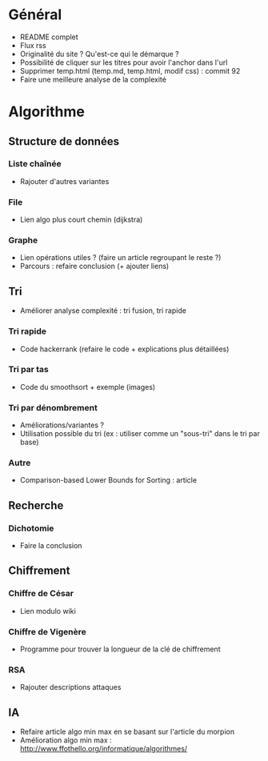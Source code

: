 # Général

- README complet
- Flux rss
- Originalité du site ? Qu'est-ce qui le démarque ?
- Possibilité de cliquer sur les titres pour avoir l'anchor dans l'url
- Supprimer temp.html (temp.md, temp.html, modif css) : commit 92
- Faire une meilleure analyse de la complexité

# Algorithme
## Structure de données

### Liste chaînée

- Rajouter d'autres variantes

### File

- Lien algo plus court chemin (dijkstra)

### Graphe

- Lien opérations utiles ? (faire un article regroupant le reste ?)
- Parcours : refaire conclusion (+ ajouter liens)

## Tri

- Améliorer analyse complexité : tri fusion, tri rapide

### Tri rapide

- Code hackerrank (refaire le code + explications plus détaillées)

### Tri par tas

- Code du smoothsort + exemple (images)

### Tri par dénombrement

- Améliorations/variantes ?
- Utilisation possible du tri (ex : utiliser comme un "sous-tri" dans le tri par base)

### Autre

- Comparison-based Lower Bounds for Sorting : article

## Recherche

### Dichotomie

- Faire la conclusion

## Chiffrement
### Chiffre de César

- Lien modulo wiki

### Chiffre de Vigenère

- Programme pour trouver la longueur de la clé de chiffrement 

### RSA

- Rajouter descriptions attaques

## IA

- Refaire article algo min max en se basant sur l'article du morpion
- Amélioration algo min max : <http://www.ffothello.org/informatique/algorithmes/>
